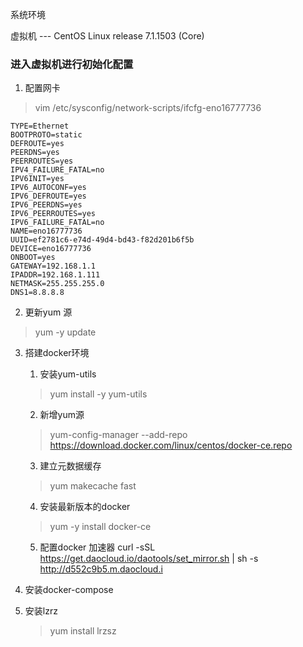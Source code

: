 系统环境

虚拟机 --- CentOS Linux release 7.1.1503 (Core) 
### 进入虚拟机进行初始化配置
1. 配置网卡
> vim /etc/sysconfig/network-scripts/ifcfg-eno16777736
```
TYPE=Ethernet
BOOTPROTO=static
DEFROUTE=yes
PEERDNS=yes
PEERROUTES=yes
IPV4_FAILURE_FATAL=no
IPV6INIT=yes
IPV6_AUTOCONF=yes
IPV6_DEFROUTE=yes
IPV6_PEERDNS=yes
IPV6_PEERROUTES=yes
IPV6_FAILURE_FATAL=no
NAME=eno16777736
UUID=ef2781c6-e74d-49d4-bd43-f82d201b6f5b
DEVICE=eno16777736
ONBOOT=yes
GATEWAY=192.168.1.1        
IPADDR=192.168.1.111
NETMASK=255.255.255.0 
DNS1=8.8.8.8

```

2. 更新yum 源
> yum -y update


3. 搭建docker环境
   1. 安装yum-utils
   > yum install -y yum-utils
   2. 新增yum源
   > yum-config-manager --add-repo https://download.docker.com/linux/centos/docker-ce.repo

   3. 建立元数据缓存
   > yum makecache fast
   4. 安装最新版本的docker
   >  yum -y install docker-ce
   5. 配置docker 加速器
    curl -sSL https://get.daocloud.io/daotools/set_mirror.sh | sh -s http://d552c9b5.m.daocloud.i

4.  安装docker-compose
5. 安装lzrz
   >yum install lrzsz 
   

   
